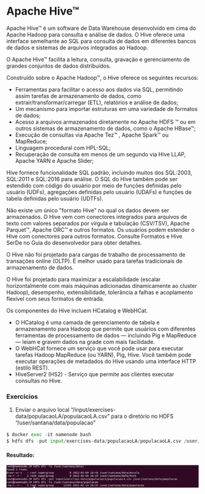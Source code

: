 # Apache Hive™

Apache Hive™ é um software de Data Warehouse desenvolvido em cima do Apache Hadoop para consulta e análise de dados. O Hive oferece uma interface semelhante ao SQL para consulta de dados em diferentes bancos de dados e sistemas de arquivos integrados ao Hadoop.

O Apache Hive™ facilita a leitura, consulta, gravação e gerenciamento de grandes conjuntos de dados distribuídos.

Construído sobre o Apache Hadoop™, o Hive oferece os seguintes recursos:

- Ferramentas para facilitar o acesso aos dados via SQL, permitindo assim tarefas de armazenamento de dados, como extrair/transformar/carregar (ETL), relatórios e análise de dados;
- Um mecanismo para importar estruturas em uma variedade de formatos de dados;
- Acesso a arquivos armazenados diretamente no Apache HDFS ™ ou em outros sistemas de armazenamento de dados, como o Apache HBase™;  
- Execução de consultas via Apache Tez™ , Apache Spark™ ou MapReduce;
- Linguagem procedural com HPL-SQL;
- Recuperação de consulta em menos de um segundo via Hive LLAP, Apache YARN e Apache Slider; 

Hive fornece funcionalidade SQL padrão, incluindo muitos dos SQL:2003, SQL:2011 e SQL:2016 para análise.
O SQL do Hive também pode ser estendido com código do usuário por meio de funções definidas pelo usuário (UDFs), agregações definidas pelo usuário (UDAFs) e funções de tabela definidas pelo usuário (UDTFs).

Não existe um único "formato Hive" no qual os dados devem ser armazenados. O Hive vem com conectores integrados para arquivos de texto com valores separados por vírgula e tabulação (CSV/TSV), Apache Parquet™, Apache ORC™ e outros formatos. Os usuários podem estender o Hive com conectores para outros formatos. Consulte Formatos e Hive SerDe no Guia do desenvolvedor para obter detalhes.

O Hive não foi projetado para cargas de trabalho de processamento de transações online (OLTP). É melhor usado para tarefas tradicionais de armazenamento de dados.

O Hive foi projetado para maximizar a escalabilidade (escalar horizontalmente com mais máquinas adicionadas dinamicamente ao cluster Hadoop), desempenho, extensibilidade, tolerância a falhas e acoplamento flexível com seus formatos de entrada.

Os componentes do Hive incluem HCatalog e WebHCat. 

- O HCatalog é uma camada de gerenciamento de tabela e armazenamento para Hadoop que permite que usuários com diferentes ferramentas de processamento de dados — incluindo Pig e MapReduce — leiam e gravem dados na grade com mais facilidade.
- O WebHCat fornece um serviço que você pode usar para executar tarefas Hadoop MapReduce (ou YARN), Pig, Hive. Você também pode executar operações de metadados do Hive usando uma interface HTTP (estilo REST).
- HiveServer2 (HS2) - Serviço que permite aos clientes executar consultas no Hive.
    

### Exercícios


1. Enviar o arquivo local “/input/exercises-data/populacaoLA/populacaoLA.csv” para o diretório no HDFS “/user/santana/data/populacao”

```Python
$ docker exec -it namenode bash
$ hdfs dfs -put input/exercises-data/populacaoLA/populacaoLA.csv /user/santana/data/populacao

```

#### Resultado:
<img src="img/hdfs-dfs-put-populacao.png" alt="Envia arquivo local para HDFS">

